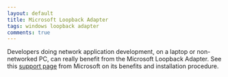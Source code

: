 ```yaml
---
layout: default
title: Microsoft Loopback Adapter
tags: windows loopback adapter
comments: true
---
```


Developers doing network application development, on a laptop or non-networked PC, can really benefit from the Microsoft Loopback Adapter. See this [support page](http://support.microsoft.com/kb/839013/en) from Microsoft on its benefits and installation procedure.
